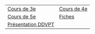 


|||
|---|---|
| [Cours de 3e](./3e/index.md) | [Cours de 4e](./4e/index.md) | 
| [Cours de 5e](./5e/index.md) | [Fiches](./Fiches/index.md) | 
| [Présentation DDVPT](ddvpt.html) | | 